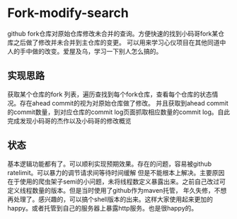# Fork-modify-search
github fork仓库对原始仓库修改未合并的查询。方便快速的找到小码哥fork某仓库之后做了修改并未合并到主仓库的变更。
可以用来学习心仪项目在其他同道中人的手中做的改变。爱屋及乌，学习一下别人怎么搞的。

## 实现思路
获取某个仓库的fork 列表，遍历查找到每个fork仓库，查看每个仓库的状态情况。存在ahead commit的视为对原始仓库做了修改。
并且获取到ahead commit的commit数量，到对应仓库的commit log页面抓取相应数量的commit log。自此完成发现小码哥的杰作以及小码哥的修改概览

## 状态
基本逻辑功能都有了。可以顺利实现预期效果。存在的问题，容易被github ratelimit。可以暴力的调节请求间等待时间缓解
但是不能根本上解决。主要原因在于使用的爬虫架子semi的小问题，未将线程数定义暴露出来。之前自己改过可定义线程数量的版本。但是当时使用了github作为maven托管，
年久失修，不想再处理了。感兴趣的，可以搞个shell版本的出来。这样大家使用起来更加的happy。或者托管到自己的服务器上暴露http服务。也是很happy的。
